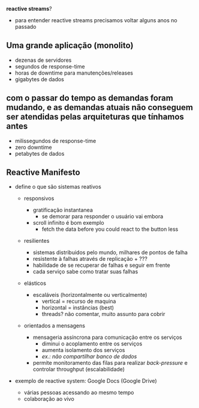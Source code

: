 **reactive streams**?
  - para entender reactive streams precisamos voltar alguns anos no passado
  

## Uma grande aplicação (monolito)
  - dezenas de servidores
  - segundos de response-time
  - horas de downtime para manutenções/releases
  - gigabytes de dados
  
## com o passar do tempo as demandas foram mudando, e as demandas atuais não conseguem ser atendidas pelas arquiteturas que tínhamos antes
  - milissegundos de response-time
  - zero downtime
  - petabytes de dados
  
## 


  
## Reactive Manifesto
  - define o que são sistemas reativos
    - responsivos
      - gratificação instantanea
        - se demorar para responder o usuário vai embora
      - scroll infinito é bom exemplo
        - fetch the data before you could react to the button less
      
    - resilientes
      - sistemas distribuidos pelo mundo, milhares de pontos de falha
      - resistente à falhas através de replicação + ???
      - habilidade de se recuperar de falhas e seguir em frente
      - cada serviço sabe como tratar suas falhas      
      
    - elásticos
      - escaláveis (horizontalmente ou verticalmente)
        - vertical = recurso de maquina
        - horizontal = instâncias (best)
        - threads? não comentar, muito assunto para cobrir
        
    - orientados a mensagens
      - mensageria assíncrona para comunicação entre os serviços
        - diminui o acoplamento entre os serviços
        - aumenta isolamento dos serviços
        - *ex.: não compartilhar banco de dados*
      - permite monitoramento das filas para realizar *back-pressure* e controlar throughput (escalabilidade)

  - exemplo de reactive system: Google Docs (Google Drive)
    - várias pessoas acessando ao mesmo tempo
    - colaboração ao vivo

